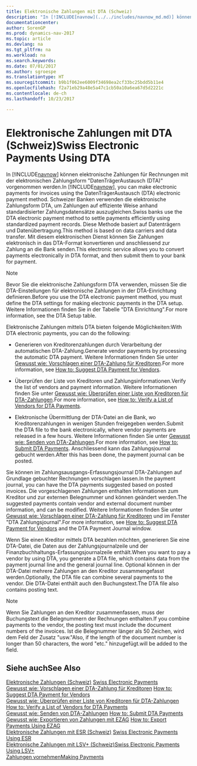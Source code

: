 ```yaml
---
title: Elektronische Zahlungen mit DTA (Schweiz)
description: "In [!INCLUDE[navnow](../../includes/navnow_md.md)] können elektronische Zahlungen für Rechnungen mit der elektronischen Zahlungsform \"DatenTrägerAustausch (DTA)\" vorgenommen werden. Schweizer Banken verwenden die elektronische Zahlungsform DTA, um Zahlungen auf effiziente Weise anhand standardisierter Zahlungsdatensätze auszugleichen."
documentationcenter: 
author: SorenGP
ms.prod: dynamics-nav-2017
ms.topic: article
ms.devlang: na
ms.tgt_pltfrm: na
ms.workload: na
ms.search.keywords: 
ms.date: 07/01/2017
ms.author: sgroespe
ms.translationtype: HT
ms.sourcegitcommit: b9b1f062ee6009f34698ea2cf33bc25bdd5b11e4
ms.openlocfilehash: f2a71eb29a48e5a47c1cb50a10a6ea67d5d2221c
ms.contentlocale: de-ch
ms.lasthandoff: 10/23/2017

---
```

# <a name="swiss-electronic-payments-using-dta"></a><span data-ttu-id="ece7f-104">Elektronische Zahlungen mit DTA (Schweiz)</span><span class="sxs-lookup"><span data-stu-id="ece7f-104">Swiss Electronic Payments Using DTA</span></span>
<span data-ttu-id="ece7f-105">In [!INCLUDE[navnow](../../includes/navnow_md.md)] können elektronische Zahlungen für Rechnungen mit der elektronischen Zahlungsform "DatenTrägerAustausch (DTA)" vorgenommen werden.</span><span class="sxs-lookup"><span data-stu-id="ece7f-105">In [!INCLUDE[navnow](../../includes/navnow_md.md)], you can make electronic payments for invoices using the DatenTrägerAustausch (DTA) electronic payment method.</span></span> <span data-ttu-id="ece7f-106">Schweizer Banken verwenden die elektronische Zahlungsform DTA, um Zahlungen auf effiziente Weise anhand standardisierter Zahlungsdatensätze auszugleichen.</span><span class="sxs-lookup"><span data-stu-id="ece7f-106">Swiss banks use the DTA electronic payment method to settle payments efficiently using standardized payment records.</span></span> <span data-ttu-id="ece7f-107">Diese Methode basiert auf Datenträgern und Datenübertragung.</span><span class="sxs-lookup"><span data-stu-id="ece7f-107">This method is based on data carriers and data transfer.</span></span> <span data-ttu-id="ece7f-108">Mit diesem elektronischen Dienst können Sie Zahlungen elektronisch in das DTA-Format konvertieren und anschliessend zur Zahlung an die Bank senden.</span><span class="sxs-lookup"><span data-stu-id="ece7f-108">This electronic service allows you to convert payments electronically in DTA format, and then submit them to your bank for payment.</span></span>  

> [!NOTE]  
>  <span data-ttu-id="ece7f-109">Bevor Sie die elektronische Zahlungsform DTA verwenden, müssen Sie die DTA-Einstellungen für elektronische Zahlungen in der DTA-Einrichtung definieren.</span><span class="sxs-lookup"><span data-stu-id="ece7f-109">Before you use the DTA electronic payment method, you must define the DTA settings for making electronic payments in the DTA setup.</span></span> <span data-ttu-id="ece7f-110">Weitere Informationen finden Sie in der Tabelle "DTA Einrichtung".</span><span class="sxs-lookup"><span data-stu-id="ece7f-110">For more information, see the DTA Setup table.</span></span>  

<span data-ttu-id="ece7f-111">Elektronische Zahlungen mittels DTA bieten folgende Möglichkeiten:</span><span class="sxs-lookup"><span data-stu-id="ece7f-111">With DTA electronic payments, you can do the following:</span></span>  

- <span data-ttu-id="ece7f-112">Generieren von Kreditorenzahlungen durch Verarbeitung der automatischen DTA-Zahlung.</span><span class="sxs-lookup"><span data-stu-id="ece7f-112">Generate vendor payments by processing the automatic DTA payment.</span></span> <span data-ttu-id="ece7f-113">Weitere Informationen finden Sie unter [Gewusst wie: Vorschlagen einer DTA-Zahlung für Kreditoren](how-to-suggest-dta-payment-for-vendors.md).</span><span class="sxs-lookup"><span data-stu-id="ece7f-113">For more information, see [How to: Suggest DTA Payment for Vendors](how-to-suggest-dta-payment-for-vendors.md).</span></span>  

- <span data-ttu-id="ece7f-114">Überprüfen der Liste von Kreditoren und Zahlungsinformationen.</span><span class="sxs-lookup"><span data-stu-id="ece7f-114">Verify the list of vendors and payment information.</span></span> <span data-ttu-id="ece7f-115">Weitere Informationen finden Sie unter [Gewusst wie: Überprüfen einer Liste von Kreditoren für DTA-Zahlungen](how-to-verify-a-list-of-vendors-for-dta-payments.md).</span><span class="sxs-lookup"><span data-stu-id="ece7f-115">For more information, see [How to: Verify a List of Vendors for DTA Payments](how-to-verify-a-list-of-vendors-for-dta-payments.md).</span></span>  

- <span data-ttu-id="ece7f-116">Elektronische Übermittlung der DTA-Datei an die Bank, wo Kreditorenzahlungen in wenigen Stunden freigegeben werden.</span><span class="sxs-lookup"><span data-stu-id="ece7f-116">Submit the DTA file to the bank electronically, where vendor payments are released in a few hours.</span></span> <span data-ttu-id="ece7f-117">Weitere Informationen finden Sie unter [Gewusst wie: Senden von DTA-Zahlungen](how-to-submit-dta-payments.md).</span><span class="sxs-lookup"><span data-stu-id="ece7f-117">For more information, see [How to: Submit DTA Payments](how-to-submit-dta-payments.md).</span></span> <span data-ttu-id="ece7f-118">Anschliessend kann das Zahlungsjournal gebucht werden.</span><span class="sxs-lookup"><span data-stu-id="ece7f-118">After this has been done, the payment journal can be posted.</span></span>  

<span data-ttu-id="ece7f-119">Sie können im Zahlungsausgangs-Erfassungsjournal DTA-Zahlungen auf Grundlage gebuchter Rechnungen vorschlagen lassen.</span><span class="sxs-lookup"><span data-stu-id="ece7f-119">In the payment journal, you can have the DTA payments suggested based on posted invoices.</span></span> <span data-ttu-id="ece7f-120">Die vorgeschlagenen Zahlungen enthalten Informationen zum Kreditor und zur externen Belegnummer und können geändert werden.</span><span class="sxs-lookup"><span data-stu-id="ece7f-120">The suggested payments contain vendor and external document number information, and can be modified.</span></span> <span data-ttu-id="ece7f-121">Weitere Informationen finden Sie unter [Gewusst wie: Vorschlagen einer DTA-Zahlung für Kreditoren](how-to-suggest-dta-payment-for-vendors.md) und im Fenster "DTA Zahlungsjournal".</span><span class="sxs-lookup"><span data-stu-id="ece7f-121">For more information, see [How to: Suggest DTA Payment for Vendors](how-to-suggest-dta-payment-for-vendors.md) and the DTA Payment Journal window.</span></span>  

<span data-ttu-id="ece7f-122">Wenn Sie einen Kreditor mittels DTA bezahlen möchten, generieren Sie eine DTA-Datei, die Daten aus der Zahlungsjournalzeile und der Finanzbuchhaltungs-Erfassungsjournalzeile enthält.</span><span class="sxs-lookup"><span data-stu-id="ece7f-122">When you want to pay a vendor by using DTA, you generate a DTA file, which contains data from the payment journal line and the general journal line.</span></span> <span data-ttu-id="ece7f-123">Optional können in der DTA-Datei mehrere Zahlungen an den Kreditor zusammengefasst werden.</span><span class="sxs-lookup"><span data-stu-id="ece7f-123">Optionally, the DTA file can combine several payments to the vendor.</span></span> <span data-ttu-id="ece7f-124">Die DTA-Datei enthält auch den Buchungstext.</span><span class="sxs-lookup"><span data-stu-id="ece7f-124">The DTA file also contains posting text.</span></span>  

> [!NOTE]  
>  <span data-ttu-id="ece7f-125">Wenn Sie Zahlungen an den Kreditor zusammenfassen, muss der Buchungstext die Belegnummern der Rechnungen enthalten.</span><span class="sxs-lookup"><span data-stu-id="ece7f-125">If you combine payments to the vendor, the posting text must include the document numbers of the invoices.</span></span> <span data-ttu-id="ece7f-126">Ist die Belegnummer länger als 50 Zeichen, wird dem Feld der Zusatz "usw."</span><span class="sxs-lookup"><span data-stu-id="ece7f-126">Also, if the length of the document number is longer than 50 characters, the word "etc."</span></span> <span data-ttu-id="ece7f-127">hinzugefügt.</span><span class="sxs-lookup"><span data-stu-id="ece7f-127">will be added to the field.</span></span>  

## <a name="see-also"></a><span data-ttu-id="ece7f-128">Siehe auch</span><span class="sxs-lookup"><span data-stu-id="ece7f-128">See Also</span></span>  
 <span data-ttu-id="ece7f-129">[Elektronische Zahlungen (Schweiz)](swiss-electronic-payments.md) </span><span class="sxs-lookup"><span data-stu-id="ece7f-129">[Swiss Electronic Payments](swiss-electronic-payments.md) </span></span>  
 <span data-ttu-id="ece7f-130">[Gewusst wie: Vorschlagen einer DTA-Zahlung für Kreditoren](how-to-suggest-dta-payment-for-vendors.md) </span><span class="sxs-lookup"><span data-stu-id="ece7f-130">[How to: Suggest DTA Payment for Vendors](how-to-suggest-dta-payment-for-vendors.md) </span></span>  
 <span data-ttu-id="ece7f-131">[Gewusst wie: Überprüfen einer Liste von Kreditoren für DTA-Zahlungen](how-to-verify-a-list-of-vendors-for-dta-payments.md) </span><span class="sxs-lookup"><span data-stu-id="ece7f-131">[How to: Verify a List of Vendors for DTA Payments](how-to-verify-a-list-of-vendors-for-dta-payments.md) </span></span>  
 <span data-ttu-id="ece7f-132">[Gewusst wie: Senden von DTA-Zahlungen](how-to-submit-dta-payments.md) </span><span class="sxs-lookup"><span data-stu-id="ece7f-132">[How to: Submit DTA Payments](how-to-submit-dta-payments.md) </span></span>  
 <span data-ttu-id="ece7f-133">[Gewusst wie: Exportieren von Zahlungen mit EZAG](how-to-export-payments-using-ezag.md) </span><span class="sxs-lookup"><span data-stu-id="ece7f-133">[How to: Export Payments Using EZAG](how-to-export-payments-using-ezag.md) </span></span>  
 <span data-ttu-id="ece7f-134">[Elektronische Zahlungen mit ESR (Schweiz)](swiss-electronic-payments-using-esr.md) </span><span class="sxs-lookup"><span data-stu-id="ece7f-134">[Swiss Electronic Payments Using ESR](swiss-electronic-payments-using-esr.md) </span></span>  
 [<span data-ttu-id="ece7f-135">Elektronische Zahlungen mit LSV+ (Schweiz)</span><span class="sxs-lookup"><span data-stu-id="ece7f-135">Swiss Electronic Payments Using LSV+</span></span>](swiss-electronic-payments-using-lsv-.md)  
 [<span data-ttu-id="ece7f-136">Zahlungen vornehmen</span><span class="sxs-lookup"><span data-stu-id="ece7f-136">Making Payments</span></span>](../../payables-make-payments.md) 

